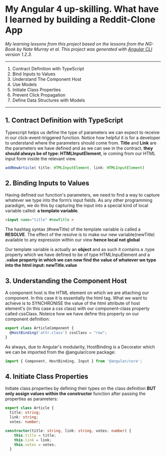 # My Angular 4 up-skilling. What have I learned by building a Reddit-Clone App 
*My learning lessons from this project based on the lessons from the NG-Book by Nate Murray et al. This project was generated with [Angular CLI](https://github.com/angular/angular-cli) version 1.2.3.*
___
1. Contract Definition with TypeScript
2. Bind Inputs to Values
3. Understand The Component Host
4. Use Models
5. Initiate Class Properties
6. Prevent Click Propagation
7. Define Data Structures with Models
___

## 1. Contract Definition with TypeScript
Typescript helps us define the type of parameters we can expect to receive in our click-event-triggered function. Notice how helpful it is for a developer to understand where the parameters should come from. **Title** and **Link** are the parameters we have defined and as we can see in the contract, **they should always be of type: HTMLInputElement**, ie coming from our HTML input form inside the relevant view. 
```typescript
addNewArticle( title: HTMLInputElement, link: HTMLInputElement)
```

## 2. Binding Inputs to Values

Having defined our function's parameters, we need to find a way to capture whatever we type into the form’s input fields. As any other programming paradigm, we do this by capturing the input into a special kind of local variable called: **a template variable**.

```html
<input name="title" #newTitle >
```

The hashtag syntax (#newTitle) of the template variable is called a **RESOLVE**. The effect of the resolve is to make our new variable(newTitle) available to any expression within our view **hence local not global**

Our template variable is actually an **object** and as such it contains a .type property which we have defined to be of type HTMLInpuElement and a **.value property in which we can now find the value of whatever we type into the html input: newTitle.value**

## 3. Understanding the Component Host

A component host is the HTML element on which we are attaching our component. In this case it is essentially the <app-article> html tag. What we want to achieve is to SYNCHRONISE the value of the html attribute of host element's (in this case a css class) with our component-class property called cssClass. Noteice how we have define this property on our component definition:
```typescript
export class ArticleComponent {
  @HostBinding('attr.class') cssClass = "row";
}
```

As always, due to Angular's modularity, HostBinding is a Decorator which we can be imported from the @angular/core package:

```typescript
import { Component, HostBinding, Input } from '@angular/core';
```

## 4. Initiate Class Properties

Initiate class properties by defining their types on the class definition **BUT only assign values within the constructor** function after passing the properties as parameters:

```typescript
export class Article { 
  title: string; 
  link: string; 
  votes: number;

constructor(title: string, link: string, votes: number) { 
    this.title = title;
    this.link = link;
    this.votes = votes;
  } 
```



